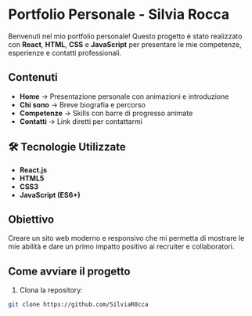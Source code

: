 #  Portfolio Personale - Silvia Rocca

Benvenuti nel mio portfolio personale!
Questo progetto è stato realizzato con **React**, **HTML**, **CSS** e **JavaScript** per presentare le mie competenze, esperienze e contatti professionali.

##  Contenuti
- **Home** → Presentazione personale con animazioni e introduzione
- **Chi sono** → Breve biografia e percorso
- **Competenze** → Skills con barre di progresso animate
- **Contatti** → Link diretti per contattarmi

## 🛠 Tecnologie Utilizzate
- **React.js**
- **HTML5**
- **CSS3**
- **JavaScript (ES6+)**

##  Obiettivo
Creare un sito web moderno e responsivo che mi permetta di mostrare le mie abilità e dare un primo impatto positivo ai recruiter e collaboratori.

##  Come avviare il progetto
1. Clona la repository:
```bash
git clone https://github.com/SilviaR8cca
